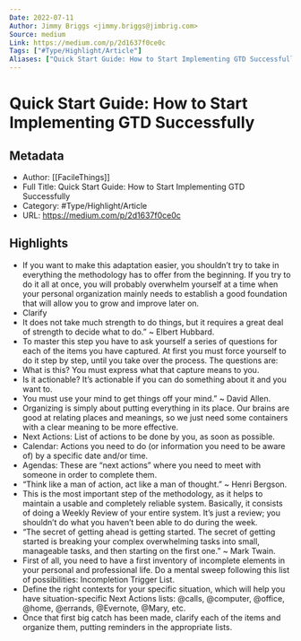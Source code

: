 ```yaml
---
Date: 2022-07-11
Author: Jimmy Briggs <jimmy.briggs@jimbrig.com>
Source: medium
Link: https://medium.com/p/2d1637f0ce0c
Tags: ["#Type/Highlight/Article"]
Aliases: ["Quick Start Guide: How to Start Implementing GTD Successfully", "Quick Start Guide: How to Start Implementing GTD Successfully"]
---
```

# Quick Start Guide: How to Start Implementing GTD Successfully

## Metadata
- Author: [[FacileThings]]
- Full Title: Quick Start Guide: How to Start Implementing GTD Successfully
- Category: #Type/Highlight/Article
- URL: https://medium.com/p/2d1637f0ce0c

## Highlights
- If you want to make this adaptation easier, you shouldn’t try to take in everything the methodology has to offer from the beginning. If you try to do it all at once, you will probably overwhelm yourself at a time when your personal organization mainly needs to establish a good foundation that will allow you to grow and improve later on.
- Clarify
- It does not take much strength to do things, but it requires a great deal of strength to decide what to do.” ~ Elbert Hubbard.
- To master this step you have to ask yourself a series of questions for each of the items you have captured. At first you must force yourself to do it step by step, until you take over the process. The questions are:
- What is this? You must express what that capture means to you.
- Is it actionable? It’s actionable if you can do something about it and you want to.
- You must use your mind to get things off your mind.” ~ David Allen.
- Organizing is simply about putting everything in its place. Our brains are good at relating places and meanings, so we just need some containers with a clear meaning to be more effective.
- Next Actions: List of actions to be done by you, as soon as possible.
- Calendar: Actions you need to do (or information you need to be aware of) by a specific date and/or time.
- Agendas: These are “next actions” where you need to meet with someone in order to complete them.
- “Think like a man of action, act like a man of thought.” ~ Henri Bergson.
- This is the most important step of the methodology, as it helps to maintain a usable and completely reliable system. Basically, it consists of doing a Weekly Review of your entire system. It’s just a review; you shouldn’t do what you haven’t been able to do during the week.
- “The secret of getting ahead is getting started. The secret of getting started is breaking your complex overwhelming tasks into small, manageable tasks, and then starting on the first one.” ~ Mark Twain.
- First of all, you need to have a first inventory of incomplete elements in your personal and professional life. Do a mental sweep following this list of possibilities: Incompletion Trigger List.
- Define the right contexts for your specific situation, which will help you have situation-specific Next Actions lists: @calls, @computer, @office, @home, @errands, @Evernote, @Mary, etc.
- Once that first big catch has been made, clarify each of the items and organize them, putting reminders in the appropriate lists.
